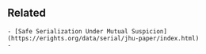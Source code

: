## Related
	- [Safe Serialization Under Mutual Suspicion](https://erights.org/data/serial/jhu-paper/index.html)
	-